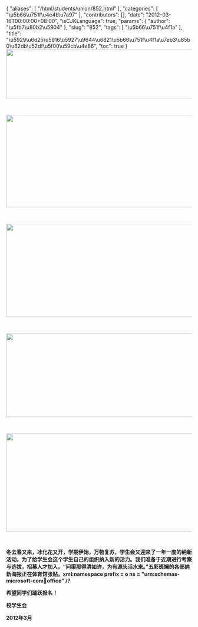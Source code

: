 {
    "aliases": [
        "/html/students/union/852.html"
    ],
    "categories": [
        "\u5b66\u751f\u4e4b\u7a97"
    ],
    "contributors": [],
    "date": "2012-03-16T00:00:00+08:00",
    "isCJKLanguage": true,
    "params": {
        "author": "\u5fb7\u80b2\u5904"
    },
    "slug": "852",
    "tags": [
        "\u5b66\u751f\u4f1a"
    ],
    "title": "\u5929\u6d25\u5916\u5927\u9644\u6821\u5b66\u751f\u4f1a\u7eb3\u65b0\u62db\u52df\u5f00\u59cb\u4e86",
    "toc": true
}
**<img
    src="https://cdn.tfls.online/mirror/full/ee8032b85da89966f7d147aa8a6c973f80d4870e.jpg"
    style="display:block;margin-left:auto;margin-right:auto;"
    decoding="async"
    fetchpriority="auto"
    loading="lazy"
    height="134"
    width="549"
/>**

 

**<img
    src="https://cdn.tfls.online/mirror/full/f6ade7a8aecd7176fd8c8778e9dc619d90f4f263.jpg"
    style="display:block;margin-left:auto;margin-right:auto;"
    decoding="async"
    fetchpriority="auto"
    loading="lazy"
    height="251"
    width="507"
/>**

 

**<img
    src="https://cdn.tfls.online/mirror/full/cbe64e23afb8eb3701b4434213c525231cbbcb06.jpg"
    style="display:block;margin-left:auto;margin-right:auto;"
    decoding="async"
    fetchpriority="auto"
    loading="lazy"
    height="253"
    width="524"
/>**

 

**<img
    src="https://cdn.tfls.online/mirror/full/f83ef6a72f026acd4030e05d64ef04d0906a0d70.jpg"
    style="display:block;margin-left:auto;margin-right:auto;"
    decoding="async"
    fetchpriority="auto"
    loading="lazy"
    height="227"
    width="512"
/>**

 

**<img
    src="https://cdn.tfls.online/mirror/full/286e8edf8a9ddb106be935dc0f86be23f9e34d1f.jpg"
    style="display:block;margin-left:auto;margin-right:auto;"
    decoding="async"
    fetchpriority="auto"
    loading="lazy"
    height="266"
    width="546"
/>**

 

**冬去春又来，冰化花又开，学期伊始，万物复苏，学生会又迎来了一年一度的纳新活动。为了给学生会这个学生自己的组织纳入新的活力。我们准备于近期进行考察与选拔，招募人才加入。“问渠那得清如许，为有源头活水来。”五彩斑斓的各部纳新海报正在体育馆张贴。xml:namespace prefix = o ns = "urn:schemas-microsoft-com:office:office" /?**

**希望同学们踊跃报名！**

**校学生会**

**2012年3月**

